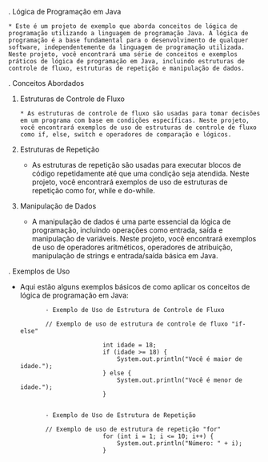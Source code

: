 . Lógica de Programação em Java

    * Este é um projeto de exemplo que aborda conceitos de lógica de programação utilizando a linguagem de programação Java. A lógica de programação é a base fundamental para o desenvolvimento de qualquer software, independentemente da linguagem de programação utilizada. Neste projeto, você encontrará uma série de conceitos e exemplos práticos de lógica de programação em Java, incluindo estruturas de controle de fluxo, estruturas de repetição e manipulação de dados.


. Conceitos Abordados

1.  Estruturas de Controle de Fluxo

        * As estruturas de controle de fluxo são usadas para tomar decisões em um programa com base em condições específicas. Neste projeto, você encontrará exemplos de uso de estruturas de controle de fluxo como if, else, switch e operadores de comparação e lógicos.

2. Estruturas de Repetição

    * As estruturas de repetição são usadas para executar blocos de código repetidamente até que uma condição seja atendida. Neste projeto, você encontrará exemplos de uso de estruturas de repetição como for, while e do-while.

3. Manipulação de Dados

    * A manipulação de dados é uma parte essencial da lógica de programação, incluindo operações como entrada, saída e manipulação de variáveis. Neste projeto, você encontrará exemplos de uso de operadores aritméticos, operadores de atribuição, manipulação de strings e entrada/saída básica em Java.


 . Exemplos de Uso

   * Aqui estão alguns exemplos básicos de como aplicar os conceitos de lógica de programação em Java:

                - Exemplo de Uso de Estrutura de Controle de Fluxo

                // Exemplo de uso de estrutura de controle de fluxo "if-else"

                                int idade = 18;
                                if (idade >= 18) {
                                    System.out.println("Você é maior de idade.");
                                } else {
                                    System.out.println("Você é menor de idade.");
                                }


                - Exemplo de Uso de Estrutura de Repetição

                // Exemplo de uso de estrutura de repetição "for"
                                for (int i = 1; i <= 10; i++) {
                                    System.out.println("Número: " + i);
                                }






